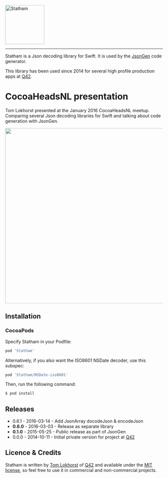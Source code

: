<img src="https://cloud.githubusercontent.com/assets/75655/13197297/538d3f90-d7ea-11e5-8967-9c519785c2bf.png" width="125" alt="Statham">
<hr>

Statham is a Json decoding library for Swift. It is used by the [JsonGen](https://github.com/tomlokhorst/swift-json-gen) code generator.

This library has been used since 2014 for several high profile production apps at [Q42](http://q42.com/swift).


# CocoaHeadsNL presentation

Tom Lokhorst presented at the January 2016 CocoaHeadsNL meetup.
Comparing several Json decoding libraries for Swift and talking about code generation with JsonGen.

<a href="https://vimeo.com/152054122"><img src="https://i.vimeocdn.com/video/551951015.jpg?mw=960&mh=540" width="560"></a>


Installation
------------

### CocoaPods

Specify Statham in your Podfile:

```ruby
pod 'Statham'
```

Alternatively, if you also want the ISO8601 NSDate decoder, use this subspec: 

```ruby
pod 'Statham/NSDate-iso8601'
```

Then, run the following command:

```bash
$ pod install
```


Releases
--------

 - 0.6.1 - 2016-03-14 - Add JsonArray docodeJson & encodeJson
 - **0.6.0** - 2016-03-03 - Release as separate library
 - **0.1.0** - 2015-05-25 - Public release as part of JsonGen
 - 0.0.0 - 2014-10-11 - Initial private version for project at [Q42](http://q42.com)


Licence & Credits
-----------------

Statham is written by [Tom Lokhorst](https://twitter.com/tomlokhorst) of [Q42](http://q42.com)
and available under the [MIT license](https://github.com/tomlokhorst/Statham/blob/develop/LICENSE),
so feel free to use it in commercial and non-commercial projects.
